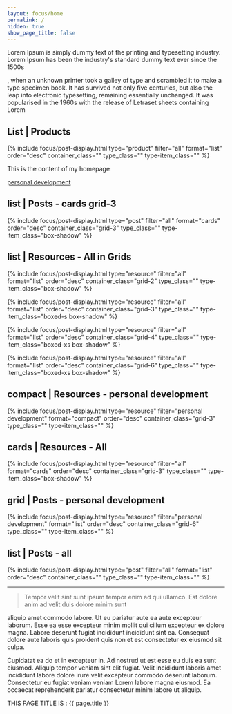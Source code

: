 ```yaml
---
layout: focus/home
permalink: /
hidden: true
show_page_title: false
---
```

Lorem Ipsum is simply dummy text of the printing and typesetting industry. Lorem Ipsum has been the industry's standard dummy text ever since the 1500s

, when an unknown printer took a galley of type and scrambled it to make a type specimen book. It has survived not only five centuries, but also the leap into electronic typesetting, remaining essentially unchanged. It was popularised in the 1960s with the release of Letraset sheets containing Lorem 

## List | Products
{% include focus/post-display.html type="product" filter="all" format="list" order="desc" container_class="" type_class="" type-item_class="" %}           


This is the content of my homepage

[personal development](/personal-development)

## list | Posts - cards grid-3
{% include focus/post-display.html type="post" filter="all" format="cards" order="desc" container_class="grid-3" type_class="" type-item_class="box-shadow" %}     


## list | Resources - All in Grids
{% include focus/post-display.html type="resource" filter="all" format="list" order="desc" container_class="grid-2" type_class="" type-item_class="box-shadow" %}            

{% include focus/post-display.html type="resource" filter="all" format="list" order="desc" container_class="grid-3" type_class="" type-item_class="boxed-s box-shadow" %}            

{% include focus/post-display.html type="resource" filter="all" format="list" order="desc" container_class="grid-4" type_class="" type-item_class="boxed-xs box-shadow" %}            

{% include focus/post-display.html type="resource" filter="all" format="list" order="desc" container_class="grid-6" type_class="" type-item_class="boxed-xs box-shadow" %}            

## compact | Resources - personal development
{% include focus/post-display.html type="resource" filter="personal development" format="compact" order="desc" container_class="grid-3" type_class="" type-item_class="" %}            

## cards | Resources - All
{% include focus/post-display.html type="resource" filter="all" format="cards" order="desc" container_class="grid-3" type_class="" type-item_class="box-shadow" %}            


## grid | Posts - personal development
{% include focus/post-display.html type="resource" filter="personal development" format="list" order="desc" container_class="grid-6" type_class="" type-item_class="" %}           


## list | Posts - all
{% include focus/post-display.html type="post" filter="all" format="list" order="desc" container_class="" type_class="" type-item_class="" %}     

---

> Tempor velit sint sunt ipsum tempor enim ad qui ullamco. Est dolore anim ad velit duis dolore minim sunt

 aliquip amet commodo labore. Ut eu pariatur aute ea aute excepteur laborum. Esse ea esse excepteur minim mollit qui cillum excepteur ex dolore magna. Labore deserunt fugiat incididunt incididunt sint ea. Consequat dolore aute laboris quis proident quis non et est consectetur ex eiusmod sit culpa.

Cupidatat ea do et in excepteur in. Ad nostrud ut est esse eu duis ea sunt eiusmod. Aliquip tempor veniam sint elit fugiat. Velit incididunt laboris amet incididunt labore dolore irure velit excepteur commodo deserunt laborum. Consectetur eu fugiat veniam veniam Lorem labore magna eiusmod. Ea occaecat reprehenderit pariatur consectetur minim labore ut aliquip.


THIS PAGE TITLE IS : {{ page.title }}
